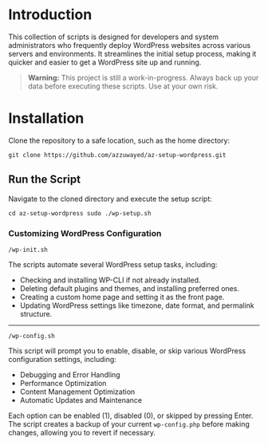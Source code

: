 
# Introduction

This collection of scripts is designed for developers and system administrators who frequently deploy WordPress websites across various servers and environments. It streamlines the initial setup process, making it quicker and easier to get a WordPress site up and running.

> **Warning:** This project is still a work-in-progress. Always back up your data before executing these scripts. Use at your own risk.

# Installation

Clone the repository to a safe location, such as the home directory:

`git clone https://github.com/azzuwayed/az-setup-wordpress.git` 

## Run the Script

Navigate to the cloned directory and execute the setup script:

`cd az-setup-wordpress
sudo ./wp-setup.sh` 

### Customizing WordPress Configuration

`/wp-init.sh` 

The scripts automate several WordPress setup tasks, including:

-   Checking and installing WP-CLI if not already installed.
-   Deleting default plugins and themes, and installing preferred ones.
-   Creating a custom home page and setting it as the front page.
-   Updating WordPress settings like timezone, date format, and permalink structure.

---

`/wp-config.sh` 

This script will prompt you to enable, disable, or skip various WordPress configuration settings, including:

-   Debugging and Error Handling
-   Performance Optimization
-   Content Management Optimization
-   Automatic Updates and Maintenance

Each option can be enabled (1), disabled (0), or skipped by pressing Enter. The script creates a backup of your current `wp-config.php` before making changes, allowing you to revert if necessary.